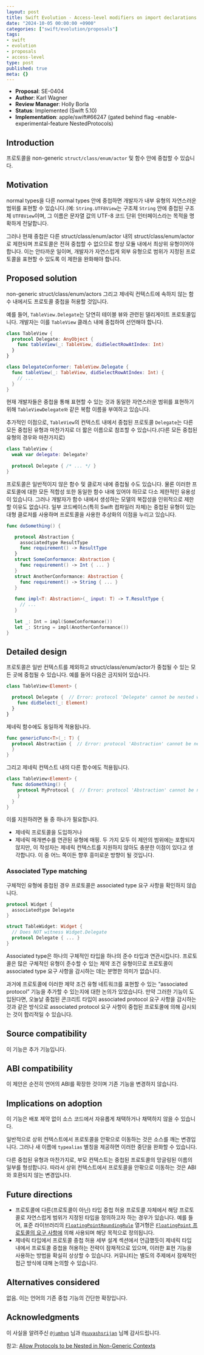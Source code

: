 ```yaml
---
layout: post
title: Swift Evolution - Access-level modifiers on import declarations
date: "2024-10-05 00:00:00 +0900"
categories: ["swift/evolution/proposals"]
tags:
- swift
- evolution
- proposals
- access-level
type: post
published: true
meta: {}
---
```

- **Proposal**: SE-0404
- **Author**: Karl Wagner
- **Review Manager**: Holly Borla
- **Status**: Implemented (Swift 5.10)
- **Implementation**: apple/swift#66247 (gated behind flag -enable-experimental-feature NestedProtocols)
## Introduction
프로토콜을 non-generic `struct/class/enum/actor` 및 함수 안에 중첩할 수 있습니다.
## Motivation
normal types을 다른 normal types 안에 중첩하면 개발자가 내부 유형의 자연스러운 범위를 표현할 수 있습니다.(예: `String.UTF8View`는 구조체 `String` 안에 중첩된 구조체 `UTF8View`이며, 그 이름은 문자열 값의 UTF-8 코드 단위 인터페이스라는 목적을 명확하게 전달합니다.

그러나 현재 중첩은 다른 struct/class/enum/actor 내의 struct/class/enum/actor로 제한되며 프로토콜은 전혀 중첩할 수 없으므로 항상 모듈 내에서 최상위 유형이어야 합니다. 이는 안타까운 일이며, 개발자가 자연스럽게 외부 유형으로 범위가 지정된 프로토콜을 표현할 수 있도록 이 제한을 완화해야 합니다.
## Proposed solution
non-generic struct/class/enum/actors 그리고 제네릭 컨텍스트에 속하지 않는 함수 내에서도 프로토콜 중첩을 허용할 것입니다.

예를 들어, `TableView.Delegate`는 당연히 테이블 뷰와 관련된 델리게이트 프로토콜입니다. 개발자는 이를 `TableView` 클래스 내에 중첩하여 선언해야 합니다.
```swift
class TableView {
  protocol Delegate: AnyObject {
    func tableView(_: TableView, didSelectRowAtIndex: Int)
  }
}

class DelegateConformer: TableView.Delegate {
  func tableView(_: TableView, didSelectRowAtIndex: Int) {
    // ...
  }
}
```
현재 개발자들은 중첩을 통해 표현할 수 있는 것과 동일한 자연스러운 범위를 표현하기 위해 `TableViewDelegate와` 같은 복합 이름을 부여하고 있습니다.

추가적인 이점으로, `TableView`의 컨텍스트 내에서 중첩된 프로토콜 `Delegate`는 다른 모든 중첩된 유형과 마찬가지로 더 짧은 이름으로 참조할 수 있습니다.(다른 모든 중첩된 유형의 경우와 마찬가지로)
```swift
class TableView {
  weak var delegate: Delegate?
  
  protocol Delegate { /* ... */ }
}
```
프로토콜은 일반적이지 않은 함수 및 클로저 내에 중첩될 수도 있습니다. 물론 이러한 프로토콜에 대한 모든 적합성 또한 동일한 함수 내에 있어야 하므로 다소 제한적인 유용성이 있습니다. 그러나 개발자가 함수 내에서 생성하는 모델의 복잡성을 인위적으로 제한할 이유도 없습니다. 일부 코드베이스(특히 Swift 컴파일러 자체)는 중첩된 유형이 있는 대형 클로저를 사용하며 프로토콜을 사용한 추상화의 이점을 누리고 있습니다.
```swift
func doSomething() {

   protocol Abstraction {
     associatedtype ResultType
     func requirement() -> ResultType
   }
   struct SomeConformance: Abstraction {
     func requirement() -> Int { ... }
   }
   struct AnotherConformance: Abstraction {
     func requirement() -> String { ... }
   }
   
   func impl<T: Abstraction>(_ input: T) -> T.ResultType {
     // ...
   }
   
   let _: Int = impl(SomeConformance())
   let _: String = impl(AnotherConformance())
}
```
## Detailed design
프로토콜은 일반 컨텍스트를 제외하고 struct/class/enum/actor가 중첩될 수 있는 모든 곳에 중첩될 수 있습니다. 예를 들어 다음은 금지되어 있습니다.
```swift
class TableView<Element> {

  protocol Delegate {  // Error: protocol 'Delegate' cannot be nested within a generic context.
    func didSelect(_: Element)
  }
}
```
제네릭 함수에도 동일하게 적용됩니다.
```swift
func genericFunc<T>(_: T) {
  protocol Abstraction {  // Error: protocol 'Abstraction' cannot be nested within a generic context.
  }
}
```
그리고 제네릭 컨텍스트 내의 다른 함수에도 적용됩니다.
```swift
class TableView<Element> {
  func doSomething() {
    protocol MyProtocol {  // Error: protocol 'Abstraction' cannot be nested within a generic context.
    }
  }
}
```
이를 지원하려면 둘 중 하나가 필요합니다.
- 제네릭 프로토콜을 도입하거나
- 제네릭 매개변수를 연관된 유형에 매핑.
  두 가지 모두 이 제안의 범위에는 포함되지 않지만, 이 작성자는 제네릭 컨텍스트를 지원하지 않아도 충분한 이점이 있다고 생각합니다. 이 중 어느 쪽이든 향후 흥미로운 방향이 될 것입니다.
### Associated Type matching
구체적인 유형에 중첩된 경우 프로토콜은 associated type 요구 사항을 확인하지 않습니다.
```swift
protocol Widget {
  associatedtype Delegate
}

struct TableWidget: Widget {
  // Does NOT witness Widget.Delegate
  protocol Delegate { ... }
}
```
Associated type은 하나의 구체적인 타입을 하나의 준수 타입과 연관시킵니다. 프로토콜은 많은 구체적인 유형이 준수할 수 있는 제약 조건 유형이므로 프로토콜이 associated type 요구 사항을 감시하는 데는 분명한 의미가 없습니다.

과거에 프로토콜에 이러한 제약 조건 유형 네트워크를 표현할 수 있는 “associated protocol” 기능을 추가할 수 있는지에 대한 논의가 있었습니다. 만약 그러한 기능이 도입된다면, 오늘날 중첩된 콘크리트 타입이 associated protocol 요구 사항을 감시하는 것과 같은 방식으로 associated protocol 요구 사항이 중첩된 프로토콜에 의해 감시되는 것이 합리적일 수 있습니다.
## Source compatibility
이 기능은 추가 기능입니다.
## ABI compatibility
이 제안은 순전히 언어의 ABI를 확장한 것이며 기존 기능을 변경하지 않습니다.
## Implications on adoption
이 기능은 배포 제약 없이 소스 코드에서 자유롭게 채택하거나 채택하지 않을 수 있습니다.

일반적으로 상위 컨텍스트에서 프로토콜을 안팎으로 이동하는 것은 소스를 깨는 변경입니다. 그러나 새 이름에 `typealias` 별칭을 제공하면 이러한 중단을 완화할 수 있습니다.

다른 중첩된 유형과 마찬가지로, 부모 컨텍스트는 중첩된 프로토콜의 망글링된 이름의 일부를 형성합니다. 따라서 상위 컨텍스트에서 프로토콜을 안팎으로 이동하는 것은 ABI와 호환되지 않는 변경입니다.
## Future directions
- 프로토콜에 다른(프로토콜이 아닌) 타입 중첩 허용
  프로토콜 자체에서 해당 프로토콜로 자연스럽게 범위가 지정된 타입을 정의하고자 하는 경우가 있습니다. 예를 들어, 표준 라이브러리의 [`FloatingPointRoundingRule`](https://developer.apple.com/documentation/swift/FloatingPointRoundingRule) 열거형은 [`FloatingPoint` 프로토콜의 요구 사항에](https://developer.apple.com/documentation/swift/floatingpoint/round(_:)) 의해 사용되며 해당 목적으로 정의됩니다.
- 제네릭 타입에서 프로토콜 중첩 허용
  세부 설계 섹션에서 언급했듯이 제네릭 타입 내에서 프로토콜 중첩을 허용하는 전략이 잠재적으로 있으며, 이러한 표현 기능을 사용하는 방법을 확실히 상상할 수 있습니다. 커뮤니티는 별도의 주제에서 잠재적인 접근 방식에 대해 논의할 수 있습니다.
## Alternatives considered
없음. 이는 언어의 기존 중첩 기능의 간단한 확장입니다.
## Acknowledgments
이 사실을 알려주신 [`@jumhyn`](https://forums.swift.org/u/jumhyn/) 님과 [`@suyashsrijan`](https://forums.swift.org/u/suyashsrijan/) 님께 감사드립니다.

참고: [Allow Protocols to be Nested in Non-Generic Contexts](https://github.com/swiftlang/swift-evolution/blob/main/proposals/0404-nested-protocols.md)
